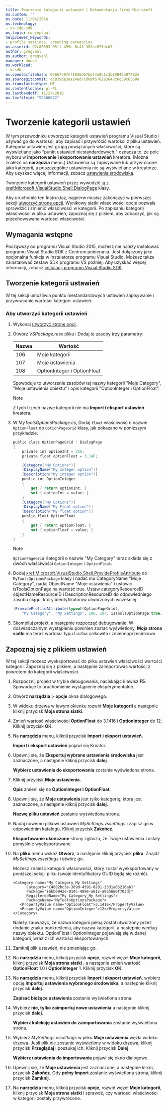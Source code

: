 ```yaml
---
title: Tworzenie kategorii ustawień | Dokumentacja firmy Microsoft
ms.custom: ''
ms.date: 11/04/2016
ms.technology:
- vs-ide-sdk
ms.topic: conceptual
helpviewer_keywords:
- profile settings, creating categories
ms.assetid: 97c88693-05ff-499e-8c43-352ee073dcb7
author: gregvanl
ms.author: gregvanl
manager: douge
ms.workload:
- vssdk
ms.openlocfilehash: 66667b97ef10d6b07bef3e8c1c3b19842a07482e
ms.sourcegitcommit: dd839de3aa24ed7cd69f676293648c6c59c6560a
ms.translationtype: MT
ms.contentlocale: pl-PL
ms.lasthandoff: 11/27/2018
ms.locfileid: "52388672"
---
```

# <a name="create-a-settings-category"></a>Tworzenie kategorii ustawień

W tym przewodniku utworzysz kategorii ustawień programu Visual Studio i używać go do wartości, aby zapisać i przywrócić wartości z pliku ustawień. Kategoria ustawień jest grupą powiązanych właściwości, które są wyświetlane jako "punkt ustawień niestandardowych;" oznacza to, że pole wyboru w **importowanie i eksportowanie ustawień** kreatora. (Można znaleźć na **narzędzia** menu.) Ustawienia są zapisywane lub przywrócone jako kategorii, a poszczególne ustawienia nie są wyświetlane w kreatorze. Aby uzyskać więcej informacji, zobacz [ustawienia środowiska](../ide/environment-settings.md).

Tworzenie kategorii ustawień przez wywodzić ją z <xref:Microsoft.VisualStudio.Shell.DialogPage> klasy.

Aby uruchomić ten Instruktaż, najpierw musisz zakończyć w pierwszej sekcji [utworzyć stronę opcji](../extensibility/creating-an-options-page.md). Wynikowy siatki właściwości opcje pozwala sprawdzić i zmienić właściwości w kategorii. Po zapisaniu kategorii właściwości w pliku ustawień, zapoznaj się z plikiem, aby zobaczyć, jak są przechowywane wartości właściwości.

## <a name="prerequisites"></a>Wymagania wstępne
 Począwszy od programu Visual Studio 2015, możesz nie należy instalować programu Visual Studio SDK z Centrum pobierania. Jest dołączony jako opcjonalna funkcja w Instalatorze programu Visual Studio. Możesz także zainstalować zestaw SDK programu VS później. Aby uzyskać więcej informacji, zobacz [instalacji programu Visual Studio SDK](../extensibility/installing-the-visual-studio-sdk.md).

## <a name="create-a-settings-category"></a>Tworzenie kategorii ustawień
 W tej sekcji umożliwia punktu niestandardowych ustawień zapisywanie i przywracanie wartości kategorii ustawień.

### <a name="to-create-a-settings-category"></a>Aby utworzyć kategorii ustawień

1.  Wykonaj [utworzyć stronę opcji](../extensibility/creating-an-options-page.md).

2.  Otwórz *VSPackage.resx* pliku i Dodaj te zasoby trzy parametry:

    |Nazwa|Wartość|
    |----------|-----------|
    |106|Moje kategorii|
    |107|Moje ustawienia|
    |108|OptionInteger i OptionFloat|

     Spowoduje to utworzenie zasobów tej nazwy kategorii "Moje Category", "Moje ustawienia obiektu" i opis kategorii "OptionInteger i OptionFloat".

    > [!NOTE]
    >  Z tych trzech nazwę kategorii nie ma **Import i eksport ustawień** kreatora.

3.  W *MyToolsOptionsPackage.cs*, Dodaj `float` właściwość o nazwie `OptionFloat` do `OptionPageGrid` klasy, jak pokazano w poniższym przykładzie.

    ```csharp
    public class OptionPageGrid : DialogPage
    {
        private int optionInt = 256;
        private float optionFloat = 3.14F;

        [Category("My Options")]
        [DisplayName("My Integer option")]
        [Description("My integer option")]
        public int OptionInteger
        {
            get { return optionInt; }
            set { optionInt = value; }
        }
        [Category("My Options")]
        [DisplayName("My Float option")]
        [Description("My float option")]
        public float OptionFloat
        {
            get { return optionFloat; }
            set { optionFloat = value; }
        }
    }
    ```

    > [!NOTE]
    >  `OptionPageGrid` Kategorii o nazwie "My Category" teraz składa się z dwóch właściwości `OptionInteger` i `OptionFloat`.

4.  Dodaj <xref:Microsoft.VisualStudio.Shell.ProvideProfileAttribute> do `MyToolsOptionsPackage` klasy i nadać mu CategoryName "Moje Category", nadaj ObjectName "Moje ustawienia" i ustawić isToolsOptionPage na wartość true. Ustaw categoryResourceID objectNameResourceID i DescriptionResourceID do odpowiedniego zasobu ciągu, który identyfikatorów utworzonych wcześniej.

    ```csharp
    [ProvideProfileAttribute(typeof(OptionPageGrid),
        "My Category", "My Settings", 106, 107, isToolsOptionPage:true, DescriptionResourceID = 108)]
    ```

5.  Skompiluj projekt, a następnie rozpocząć debugowanie. W doświadczalnym wystąpieniu powinien zostać wyświetlony, **Moja strona siatki** ma teraz wartości typu Liczba całkowita i zmiennoprzecinkowa.

## <a name="examine-the-settings-file"></a>Zapoznaj się z plikiem ustawień
 W tej sekcji możesz wyeksportować do pliku ustawień właściwości wartości kategorii. Zapoznaj się z plikiem, a następnie zaimportować wartości z powrotem do kategorii właściwości.

1.  Rozpocznij projekt w trybie debugowania, naciskając klawisz **F5**. Spowoduje to uruchomienie wystąpienie eksperymentalne.

2.  Otwórz **narzędzia** > **opcje** okna dialogowego.

3.  W widoku drzewa w lewym okienku rozwiń **Moje kategorii** a następnie kliknij przycisk **Moja strona siatki**.

4.  Zmień wartość właściwości **OptionFloat** do 3.1416 i **OptionInteger** do 12. Kliknij przycisk **OK**.

5.  Na **narzędzia** menu, kliknij przycisk **Import i eksport ustawień**.

     **Import i eksport ustawień** pojawi się Kreator.

6.  Upewnij się, że **Eksportuj wybrane ustawienia środowiska** jest zaznaczone, a następnie kliknij przycisk **dalej**.

     **Wybierz ustawienia do eksportowania** zostanie wyświetlona strona.

7.  Kliknij przycisk **Moje ustawienia**.

     **Opis** zmieni się na **OptionInteger i OptionFloat**.

8.  Upewnij się, że **Moje ustawienia** jest tylko kategorię, która jest zaznaczone, a następnie kliknij przycisk **dalej**.

     **Nazwę pliku ustawień** zostanie wyświetlona strona.

9. Nadaj nowemu plikowi ustawień *MySettings.vssettings* i zapisz go w odpowiednim katalogu. Kliknij przycisk **Zakończ**.

     **Eksportowanie ukończone** strony zgłasza, że Twoje ustawienia zostały pomyślnie wyeksportowane.

10. Na **pliku** menu wskaż **Otwórz**, a następnie kliknij przycisk **pliku**. Znajdź *MySettings.vssettings* i otwórz go.

     Możesz znaleźć kategorii właściwości, który został wyeksportowany w poniższej sekcji pliku (swoje identyfikatory GUID będą się różnić).

    ```
    <Category name="My Category_My Settings"
          Category="{4802bc3e-3d9d-4591-8201-23d1a05216a6}"
          Package="{6bb6942e-014c-489e-a612-a935680f703d}"
          RegisteredName="My Category_My Settings">
          PackageName="MyToolsOptionsPackage">
       <PropertyValue name="OptionFloat">3.1416</PropertyValue>
       <PropertyValue name="OptionInteger">12</PropertyValue>
    </Category>
    ```

     Należy zauważyć, że nazwa kategorii pełną został utworzony przez dodanie znaku podkreślenia, aby nazwa kategorii, a następnie według nazwy obiektu. OptionFloat i OptionInteger pojawiają się w danej kategorii, wraz z ich wartości eksportowanych.

11. Zamknij plik ustawień, nie zmieniając go.

12. Na **narzędzia** menu, kliknij przycisk **opcje**, rozwiń węzeł **Moje kategorii**, kliknij przycisk **Moja strona siatki** , a następnie zmień wartość  **OptionFloat** 1.0 i **OptionInteger** 1. Kliknij przycisk **OK**.

13. Na **narzędzia** menu, kliknij przycisk **Import i eksport ustawień**, wybierz opcję **Importuj ustawienia wybranego środowiska**, a następnie kliknij przycisk **dalej**.

     **Zapisać bieżące ustawienia** zostanie wyświetlona strona.

14. Wybierz **nie, tylko zaimportuj nowe ustawienia** a następnie kliknij przycisk **dalej**.

     **Wybierz kolekcję ustawień do zaimportowania** zostanie wyświetlona strona.

15. Wybierz *MySettings.vssettings* w pliku **Moje ustawienia** węzła widoku drzewa. Jeśli plik nie zostanie wyświetlony w widoku drzewa, kliknij przycisk **Przeglądaj** i poszukaj ich. Kliknij przycisk **Dalej**.

     **Wybierz ustawienia do importowania** pojawi się okno dialogowe.

16. Upewnij się, że **Moje ustawienia** jest zaznaczone, a następnie kliknij przycisk **Zakończ**. Gdy **pełny Import** zostanie wyświetlona strona, kliknij przycisk **Zamknij**.

17. Na **narzędzia** menu, kliknij przycisk **opcje**, rozwiń węzeł **Moje kategorii**, kliknij przycisk **Moja strona siatki** i sprawdź, czy wartości właściwości w kategorii zostały przywrócone.
